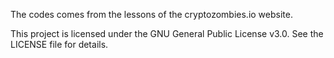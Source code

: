 The codes comes from the lessons of the cryptozombies.io website.

This project is licensed under the GNU General Public License v3.0. See the LICENSE file for details.
